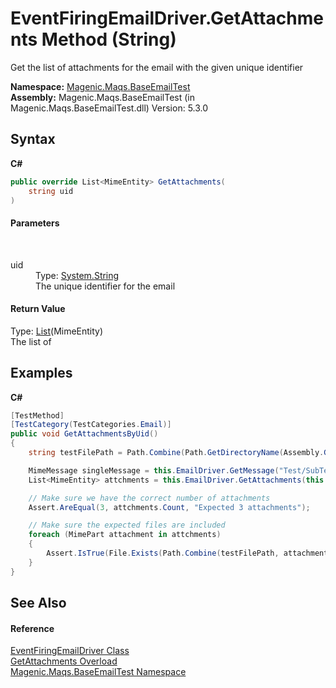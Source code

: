 # EventFiringEmailDriver.GetAttachments Method (String)
 

Get the list of attachments for the email with the given unique identifier

**Namespace:**&nbsp;<a href="#/MAQS_5/Email_AUTOGENERATED/Magenic-Maqs-BaseEmailTest_Namespace">Magenic.Maqs.BaseEmailTest</a><br />**Assembly:**&nbsp;Magenic.Maqs.BaseEmailTest (in Magenic.Maqs.BaseEmailTest.dll) Version: 5.3.0

## Syntax

**C#**<br />
``` C#
public override List<MimeEntity> GetAttachments(
	string uid
)
```


#### Parameters
&nbsp;<dl><dt>uid</dt><dd>Type: <a href="http://msdn2.microsoft.com/en-us/library/s1wwdcbf" target="_blank">System.String</a><br />The unique identifier for the email</dd></dl>

#### Return Value
Type: <a href="http://msdn2.microsoft.com/en-us/library/6sh2ey19" target="_blank">List</a>(MimeEntity)<br />The list of

## Examples

**C#**<br />
``` C#
[TestMethod]
[TestCategory(TestCategories.Email)]
public void GetAttachmentsByUid()
{
    string testFilePath = Path.Combine(Path.GetDirectoryName(Assembly.GetExecutingAssembly().Location), "TestFiles");

    MimeMessage singleMessage = this.EmailDriver.GetMessage("Test/SubTest", "4");
    List<MimeEntity> attchments = this.EmailDriver.GetAttachments(this.EmailDriver.GetUniqueIDString(singleMessage));

    // Make sure we have the correct number of attachments
    Assert.AreEqual(3, attchments.Count, "Expected 3 attachments");

    // Make sure the expected files are included
    foreach (MimePart attachment in attchments)
    {
        Assert.IsTrue(File.Exists(Path.Combine(testFilePath, attachment.FileName)), "Found extra file '" + attachment.FileName + "'");
    }
}
```


## See Also


#### Reference
<a href="#/MAQS_5/Email_AUTOGENERATED/EventFiringEmailDriver_Class">EventFiringEmailDriver Class</a><br /><a href="#/MAQS_5/Email_AUTOGENERATED/EventFiringEmailDriver-GetAttachments_Method">GetAttachments Overload</a><br /><a href="#/MAQS_5/Email_AUTOGENERATED/Magenic-Maqs-BaseEmailTest_Namespace">Magenic.Maqs.BaseEmailTest Namespace</a><br />